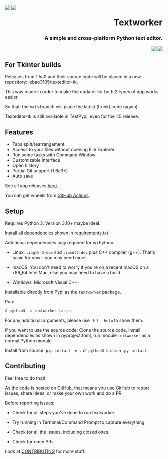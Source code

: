 <div style="float: left;">
    <img src="https://raw.githubusercontent.com/lebao3105/texteditor/data/icons/me.lebao3105.textworker.svg">
    <img src="https://raw.githubusercontent.com/lebao3105/texteditor/data/icons/me.lebao3105.textworker.Devel.svg">
</div>

<p align="right">
    <h1 align="right">
        <strong>Textworker</strong>
    </h1>
    <h3 align="right">
    A simple and cross-platform Python text editor.
    </h3>
    <a href="https://github.com/psf/black">
        <image src="https://img.shields.io/badge/code%20style-black-000000.svg" align="right"/>
    </a>
    <a href="https://github.com/lebao3105/texteditor/actions/workflows/wheel.yml">
        <image src="https://github.com/lebao3105/texteditor/actions/workflows/wheel.yml/badge.svg" align="right"/>
    </a>
</p>

<br clear="both">

## For Tkinter builds

Releases from 1.5a0 and their source code will be placed in a new repository: lebao3105/texteditor-tk.

This was made in order to make the updater for both 2 types of app works easier.

So that: the `main` branch will place the latest (trunk) code (again).

Texteditor-tk is still available in TestPypi, even for the 1.5 release.

## Features

* Tabs split/rearrangement
* Access to your files without opening File Explorer
* ~~Run some tasks with Command Window~~
* Customizable interface
* Open history
* ~~Partial Git support (1.6a3+)~~
* Auto save

See all app releases [here.](https://github.com/lebao3105/texteditor/releases)

You can get wheels from [GitHub Actions](https://github.com/lebao3105/texteditor/actions).

## Setup

Requires Python 3. Version 3.10+ maybe ideal.

Install all dependencies shown in [requirements.txt](requirements.txt)

Additional dependencies may required for wxPython:

* Linux: ```libgtk-3-dev``` and ```libsdl2-dev``` plus C++ compiler (g++). That's basic for now - you may need more

* macOS: You don't need to worry if you're on a recent macOS on a x86_64 Intel Mac, else you may need to have a build.

* Windows: Microsoft Visual C++

Installable directly from Pypi as the ```textworker``` package.

Run:

```bash
$ python3 -m textworker [args]
```

For any additional arguments, please use ```-h``` / ```--help``` to show them.

If you want to use the source code: Clone the source code, install dependencies as shown in pyproject.toml, run module `textworker` as a normal Python module.

Install from source: ```pip install -e .``` or ```python3 builder.py install```

## Contributing

Feel free to do that!

As the code is hosted on GitHub, that means you use GitHub to report issues, share ideas, or make your own work and do a PR.

Before reporting issues:

- Check for all steps you've done to run textworker.

- Try running in Terminal/Command Prompt to capture everything

- Check for all the issues, including closed ones.

- Check for open PRs.

Look at [CONTRIBUTING](./CONTRIBUTING) for more stuff.